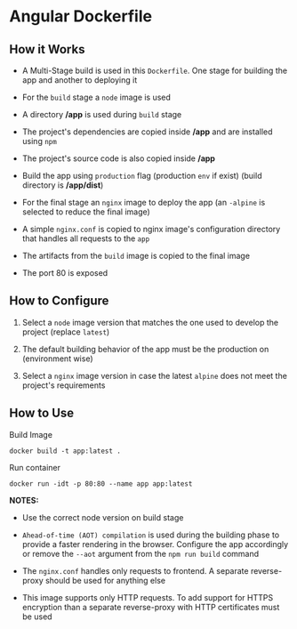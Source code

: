 # Angular Dockerfile

## How it Works

- A Multi-Stage build is used in this `Dockerfile`. One stage for building the app and another to deploying it

- For the `build` stage a `node` image is used

- A directory **/app** is used during `build` stage

- The project's dependencies are copied inside **/app** and are installed using `npm`

- The project's source code is also copied inside  **/app**

- Build the app using `production` flag (production `env` if exist) (build directory is **/app/dist**)

- For the final stage an `nginx` image to deploy the app (an `-alpine` is selected to reduce the final image)

- A simple `nginx.conf` is copied to nginx image's configuration directory that handles all requests to the `app`

- The artifacts from the `build` image is copied to the final image

- The port 80 is exposed

## How to Configure

1. Select a `node` image version that matches the one used to develop the project (replace `latest`)

2. The default building behavior of the app must be the production on (environment wise)

3. Select a `nginx` image version in case the latest `alpine` does not meet the project's requirements

## How to Use

Build Image

```shell
docker build -t app:latest .
```

Run container
```shell
docker run -idt -p 80:80 --name app app:latest
```

**NOTES:**

- Use the correct node version on build stage

- `Ahead-of-time (AOT) compilation` is used during the building phase to provide a faster rendering in the browser. Configure the app accordingly or remove the `--aot` argument from the `npm run build` command

- The `nginx.conf` handles only requests to frontend. A separate reverse-proxy should be used for anything else

- This image supports only HTTP requests. To add support for HTTPS encryption than a separate reverse-proxy with HTTP certificates must be used
